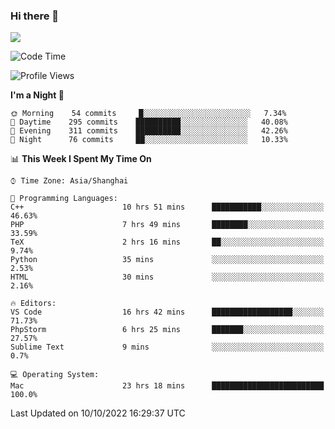 ### Hi there 👋

<!--
**JJAYCHEN1e/jjaychen1e** is a ✨ _special_ ✨ repository because its `README.md` (this file) appears on your GitHub profile.

Here are some ideas to get you started:

- 🔭 I’m currently working on ...
- 🌱 I’m currently learning ...
- 👯 I’m looking to collaborate on ...
- 🤔 I’m looking for help with ...
- 💬 Ask me about ...
- 📫 How to reach me: ...
- 😄 Pronouns: ...
- ⚡ Fun fact: ...
-->

[![](https://github-readme-stats.vercel.app/api?username=jjaychen1e&show_icons=true)](https://github.com/jjaychen1e/github-readme-stats?count_private=true)

<!--START_SECTION:waka-->
![Code Time](http://img.shields.io/badge/Code%20Time-358%20hrs%2057%20mins-blue)

![Profile Views](http://img.shields.io/badge/Profile%20Views-0-blue)

**I'm a Night 🦉** 

```text
🌞 Morning    54 commits     █░░░░░░░░░░░░░░░░░░░░░░░░   7.34% 
🌆 Daytime    295 commits    ██████████░░░░░░░░░░░░░░░   40.08% 
🌃 Evening    311 commits    ██████████░░░░░░░░░░░░░░░   42.26% 
🌙 Night      76 commits     ██░░░░░░░░░░░░░░░░░░░░░░░   10.33%

```


📊 **This Week I Spent My Time On** 

```text
⌚︎ Time Zone: Asia/Shanghai

💬 Programming Languages: 
C++                      10 hrs 51 mins      ███████████░░░░░░░░░░░░░░   46.63% 
PHP                      7 hrs 49 mins       ████████░░░░░░░░░░░░░░░░░   33.59% 
TeX                      2 hrs 16 mins       ██░░░░░░░░░░░░░░░░░░░░░░░   9.74% 
Python                   35 mins             ░░░░░░░░░░░░░░░░░░░░░░░░░   2.53% 
HTML                     30 mins             ░░░░░░░░░░░░░░░░░░░░░░░░░   2.16%

🔥 Editors: 
VS Code                  16 hrs 42 mins      ██████████████████░░░░░░░   71.73% 
PhpStorm                 6 hrs 25 mins       ███████░░░░░░░░░░░░░░░░░░   27.57% 
Sublime Text             9 mins              ░░░░░░░░░░░░░░░░░░░░░░░░░   0.7%

💻 Operating System: 
Mac                      23 hrs 18 mins      █████████████████████████   100.0%

```


 Last Updated on 10/10/2022 16:29:37 UTC
<!--END_SECTION:waka-->
